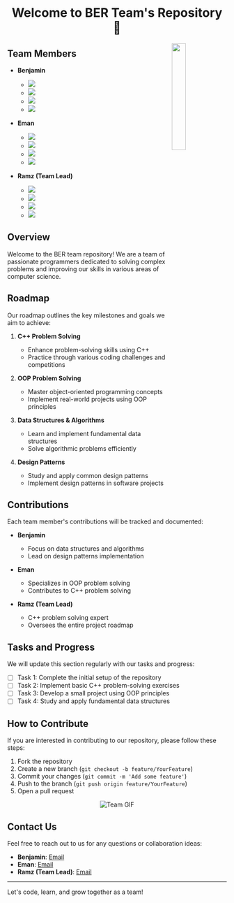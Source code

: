 <h1 align="center">Welcome to BER Team's Repository 👋</h1>

<img src="https://github.com/RamezHany/RamezHany/blob/main/profile-img.png" align="right" width="25%"/>

## Team Members
- **Benjamin**
  - <a href="https://www.facebook.com/benjamin.profile"><img src="https://img.shields.io/badge/facebook-%231877F2?style=flat&logo=facebook&logoColor=white"/></a>
  - <a href="https://twitter.com/benjamin.profile"><img src="https://img.shields.io/badge/x-%231FA1F1?style=flat&logo=twitter&logoColor=white"/></a>
  - <a href="https://www.linkedin.com/in/benjamin.profile"><img src="https://img.shields.io/badge/linkedin-%230177B5?style=flat&logo=linkedin&logoColor=white"/></a>
  - <a href="https://www.instagram.com/benjamin.profile"><img src="https://img.shields.io/badge/instagram-%23E4415F?style=flat&logo=instagram&logoColor=white"/></a>

- **Eman**
  - <a href="https://www.facebook.com/eman.profile"><img src="https://img.shields.io/badge/facebook-%231877F2?style=flat&logo=facebook&logoColor=white"/></a>
  - <a href="https://twitter.com/eman.profile"><img src="https://img.shields.io/badge/x-%231FA1F1?style=flat&logo=twitter&logoColor=white"/></a>
  - <a href="https://www.linkedin.com/in/eman.profile"><img src="https://img.shields.io/badge/linkedin-%230177B5?style=flat&logo=linkedin&logoColor=white"/></a>
  - <a href="https://www.instagram.com/eman.profile"><img src="https://img.shields.io/badge/instagram-%23E4415F?style=flat&logo=instagram&logoColor=white"/></a>

- **Ramz (Team Lead)**
  - <a href="https://www.facebook.com/ramezhany.online"><img src="https://img.shields.io/badge/facebook-%231877F2?style=flat&logo=facebook&logoColor=white"/></a>
  - <a href="https://twitter.com/rramezhany"><img src="https://img.shields.io/badge/x-%231FA1F1?style=flat&logo=twitter&logoColor=white"/></a>
  - <a href="https://www.linkedin.com/in/rramezhany"><img src="https://img.shields.io/badge/linkedin-%230177B5?style=flat&logo=linkedin&logoColor=white"/></a>
  - <a href="https://www.instagram.com/rramez.hany"><img src="https://img.shields.io/badge/instagram-%23E4415F?style=flat&logo=instagram&logoColor=white"/></a>

## Overview
Welcome to the BER team repository! We are a team of passionate programmers dedicated to solving complex problems and improving our skills in various areas of computer science.

## Roadmap
Our roadmap outlines the key milestones and goals we aim to achieve:

1. **C++ Problem Solving**
   - Enhance problem-solving skills using C++
   - Practice through various coding challenges and competitions

2. **OOP Problem Solving**
   - Master object-oriented programming concepts
   - Implement real-world projects using OOP principles

3. **Data Structures & Algorithms**
   - Learn and implement fundamental data structures
   - Solve algorithmic problems efficiently

4. **Design Patterns**
   - Study and apply common design patterns
   - Implement design patterns in software projects

## Contributions
Each team member's contributions will be tracked and documented:

- **Benjamin**
  - Focus on data structures and algorithms
  - Lead on design patterns implementation

- **Eman**
  - Specializes in OOP problem solving
  - Contributes to C++ problem solving

- **Ramz (Team Lead)**
  - C++ problem solving expert
  - Oversees the entire project roadmap

## Tasks and Progress
We will update this section regularly with our tasks and progress:

- [ ] Task 1: Complete the initial setup of the repository
- [ ] Task 2: Implement basic C++ problem-solving exercises
- [ ] Task 3: Develop a small project using OOP principles
- [ ] Task 4: Study and apply fundamental data structures

## How to Contribute
If you are interested in contributing to our repository, please follow these steps:
1. Fork the repository
2. Create a new branch (`git checkout -b feature/YourFeature`)
3. Commit your changes (`git commit -m 'Add some feature'`)
4. Push to the branch (`git push origin feature/YourFeature`)
5. Open a pull request

<p align="center">
    <img src="https://github.com/RamezHany/RamezHany/blob/main/ss.gif" alt="Team GIF"/>
</p>

## Contact Us
Feel free to reach out to us for any questions or collaboration ideas:
- **Benjamin**: [Email](mailto:benjamin@example.com)
- **Eman**: [Email](mailto:eman@example.com)
- **Ramz (Team Lead)**: [Email](mailto:ramz@example.com)

---

Let's code, learn, and grow together as a team!
